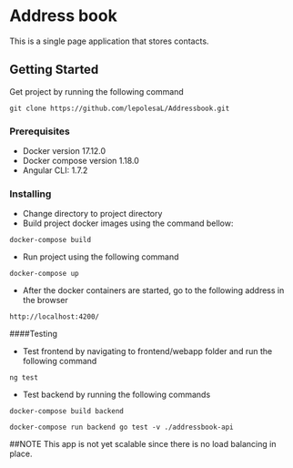 # Address book

This is a single page application that stores contacts.

## Getting Started
  
 Get project by running the following command
 ```
 git clone https://github.com/lepolesaL/Addressbook.git
```

### Prerequisites

  - Docker version 17.12.0
  - Docker compose version 1.18.0
 - Angular CLI: 1.7.2

### Installing

 - Change directory to project directory
 - Build project docker images using the command bellow:
 ```
 docker-compose build
 ```
 - Run project using the following command
 ```
 docker-compose up
 ```
 - After the docker containers are started, go to the following address in the browser
 ```
 http://localhost:4200/
 ```
####Testing
- Test frontend by navigating to frontend/webapp folder and run the following command
```
ng test
```
- Test backend by running the following commands
```
docker-compose build backend
```
```
docker-compose run backend go test -v ./addressbook-api
```

##NOTE
This app is not yet scalable since there is no load balancing in place.

